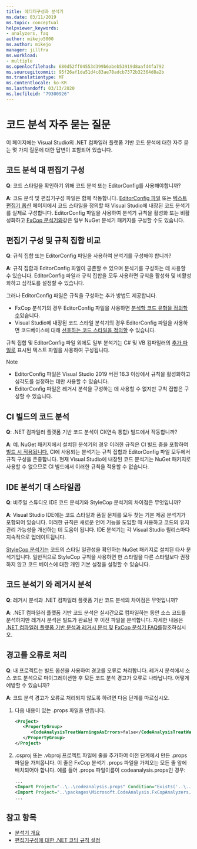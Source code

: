```yaml
---
title: 에디터구성과 분석기
ms.date: 03/11/2019
ms.topic: conceptual
helpviewer_keywords:
- analyzers, faq
author: mikejo5000
ms.author: mikejo
manager: jillfra
ms.workload:
- multiple
ms.openlocfilehash: 680d52ff04553d399b6abeb53919d8aafd4fa792
ms.sourcegitcommit: 95f26af1da51d4c83ae78adcb7372b32364d8a2b
ms.translationtype: MT
ms.contentlocale: ko-KR
ms.lasthandoff: 03/13/2020
ms.locfileid: "79300926"
---
```

# <a name="code-analysis-faq"></a>코드 분석 자주 묻는 질문

이 페이지에는 Visual Studio의 .NET 컴파일러 플랫폼 기반 코드 분석에 대한 자주 묻는 몇 가지 질문에 대한 답변이 포함되어 있습니다.

## <a name="code-analysis-versus-editorconfig"></a>코드 분석 대 편집기 구성

**Q**: 코드 스타일을 확인하기 위해 코드 분석 또는 EditorConfig를 사용해야합니까?

**A**: 코드 분석 및 편집기구성 파일은 함께 작동합니다. [EditorConfig 파일](../ide/editorconfig-code-style-settings-reference.md) 또는 [텍스트 편집기 옵션](../ide/code-styles-and-code-cleanup.md) 페이지에서 코드 스타일을 정의할 때 Visual Studio에 내장된 코드 분석기를 실제로 구성합니다. EditorConfig 파일을 사용하여 분석기 규칙을 활성화 또는 비활성화하고 [FxCop 분석기와](configure-fxcop-analyzers.md)같은 일부 NuGet 분석기 패키지를 구성할 수도 있습니다.

## <a name="editorconfig-versus-rule-sets"></a>편집기 구성 및 규칙 집합 비교

**Q**: 규칙 집합 또는 EditorConfig 파일을 사용하여 분석기를 구성해야 합니까?

**A**: 규칙 집합과 EditorConfig 파일이 공존할 수 있으며 분석기를 구성하는 데 사용할 수 있습니다. EditorConfig 파일과 규칙 집합을 모두 사용하면 규칙을 활성화 및 비활성화하고 심각도를 설정할 수 있습니다.

그러나 EditorConfig 파일은 규칙을 구성하는 추가 방법도 제공합니다.

- FxCop 분석기의 경우 EditorConfig 파일을 사용하면 [분석할 코드 유형을 정의할 수](fxcop-analyzer-options.md)있습니다.
- Visual Studio에 내장된 코드 스타일 분석기의 경우 EditorConfig 파일을 사용하면 코드베이스에 대해 [선호하는 코드 스타일을 정의할](../ide/editorconfig-code-style-settings-reference.md) 수 있습니다.

규칙 집합 및 EditorConfig 파일 외에도 일부 분석기는 C# 및 VB 컴파일러의 [추가 파일로](../ide/build-actions.md#build-action-values) 표시된 텍스트 파일을 사용하여 구성됩니다.

> [!NOTE]
> - EditorConfig 파일은 Visual Studio 2019 버전 16.3 이상에서 규칙을 활성화하고 심각도를 설정하는 데만 사용할 수 있습니다.
> - EditorConfig 파일은 레거시 분석을 구성하는 데 사용할 수 없지만 규칙 집합은 구성할 수 있습니다.

## <a name="code-analysis-in-ci-builds"></a>CI 빌드의 코드 분석

**Q**: .NET 컴파일러 플랫폼 기반 코드 분석이 CI(연속 통합) 빌드에서 작동합니까?

**A**: 예. NuGet 패키지에서 설치된 분석기의 경우 이러한 규칙은 CI 빌드 중을 포함하여 [빌드 시 적용됩니다.](roslyn-analyzers-overview.md#build-errors) CI에 사용되는 분석기는 규칙 집합과 EditorConfig 파일 모두에서 규칙 구성을 존중합니다. 현재 Visual Studio에 내장된 코드 분석기는 NuGet 패키지로 사용할 수 없으므로 CI 빌드에서 이러한 규칙을 적용할 수 없습니다.

## <a name="ide-analyzers-versus-stylecop"></a>IDE 분석기 대 스타일콥

**Q**: 비주얼 스튜디오 IDE 코드 분석기와 StyleCop 분석기의 차이점은 무엇입니까?

**A**: Visual Studio IDE에는 코드 스타일과 품질 문제를 모두 찾는 기본 제공 분석기가 포함되어 있습니다. 이러한 규칙은 새로운 언어 기능을 도입할 때 사용하고 코드의 유지 관리 가능성을 개선하는 데 도움이 됩니다. IDE 분석기는 각 Visual Studio 릴리스마다 지속적으로 업데이트됩니다.

[StyleCop 분석기는](https://github.com/DotNetAnalyzers/StyleCopAnalyzers) 코드의 스타일 일관성을 확인하는 NuGet 패키지로 설치된 타사 분석기입니다. 일반적으로 StyleCop 규칙을 사용하면 한 스타일을 다른 스타일보다 권장하지 않고 코드 베이스에 대한 개인 기본 설정을 설정할 수 있습니다.

## <a name="code-analyzers-versus-legacy-analysis"></a>코드 분석기 와 레거시 분석

**Q**: 레거시 분석과 .NET 컴파일러 플랫폼 기반 코드 분석의 차이점은 무엇입니까?

**A**: .NET 컴파일러 플랫폼 기반 코드 분석은 실시간으로 컴파일하는 동안 소스 코드를 분석하지만 레거시 분석은 빌드가 완료된 후 이진 파일을 분석합니다. 자세한 내용은 [.NET 컴파일러 플랫폼 기반 분석과 레거시 분석 및](roslyn-analyzers-overview.md#source-code-analysis-versus-legacy-analysis) [FxCop 분석기 FAQ를](fxcop-analyzers-faq.md)참조하십시오.

## <a name="treat-warnings-as-errors"></a>경고를 오류로 처리

**Q**: 내 프로젝트는 빌드 옵션을 사용하여 경고를 오류로 처리합니다. 레거시 분석에서 소스 코드 분석으로 마이그레이션한 후 모든 코드 분석 경고가 오류로 나타납니다. 어떻게 예방할 수 있습니까?

**A**: 코드 분석 경고가 오류로 처리되지 않도록 하려면 다음 단계를 따르십시오.

  1. 다음 내용이 있는 .props 파일을 만듭니다.

     ```xml
     <Project>
        <PropertyGroup>
           <CodeAnalysisTreatWarningsAsErrors>false</CodeAnalysisTreatWarningsAsErrors>
        </PropertyGroup>
     </Project>
     ```

  2. .csproj 또는 .vbproj 프로젝트 파일에 줄을 추가하여 이전 단계에서 만든 .props 파일을 가져옵니다. 이 줄은 FxCop 분석기 .props 파일을 가져오는 모든 줄 앞에 배치되어야 합니다. 예를 들어 .props 파일이름이 codeanalysis.props인 경우:

     ```xml
     ...
     <Import Project="..\..\codeanalysis.props" Condition="Exists('..\..\codeanalysis.props')" />
     <Import Project="..\packages\Microsoft.CodeAnalysis.FxCopAnalyzers.2.6.5\build\Microsoft.CodeAnalysis.FxCopAnalyzers.props" Condition="Exists('..\packages\Microsoft.CodeAnalysis.FxCopAnalyzers.2.6.5\build\Microsoft.CodeAnalysis.FxCopAnalyzers.props')" />
     ...
     ```

## <a name="see-also"></a>참고 항목

- [분석기 개요](roslyn-analyzers-overview.md)
- [편집기구성에 대한 .NET 코딩 규칙 설정](../ide/editorconfig-code-style-settings-reference.md)
